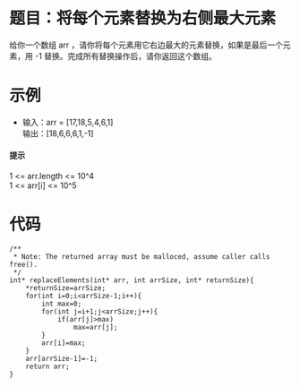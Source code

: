 # 题目：将每个元素替换为右侧最大元素
给你一个数组 arr ，请你将每个元素用它右边最大的元素替换，如果是最后一个元素，用 -1 替换。完成所有替换操作后，请你返回这个数组。

# 示例
+ 输入：arr = [17,18,5,4,6,1]  
  输出：[18,6,6,6,1,-1]

#### 提示
1 <= arr.length <= 10^4  
1 <= arr[i] <= 10^5

# 代码
```
/**
 * Note: The returned array must be malloced, assume caller calls free().
 */
int* replaceElements(int* arr, int arrSize, int* returnSize){
    *returnSize=arrSize;
    for(int i=0;i<arrSize-1;i++){
        int max=0;
        for(int j=i+1;j<arrSize;j++){
            if(arr[j]>max)
                max=arr[j];
        }
        arr[i]=max;
    }
    arr[arrSize-1]=-1;
    return arr;
}
```
